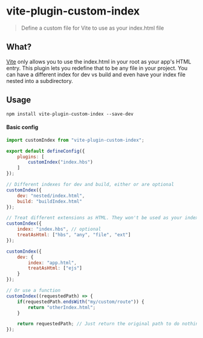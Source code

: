 # vite-plugin-custom-index

> Define a custom file for Vite to use as your index.html file

## What?

[Vite](https://vitejs.dev/) only allows you to use the index.html in your root as your app's HTML entry. This plugin lets you redefine that to be any file in your project. You can have a different index for dev vs build and even have your index file nested into a subdirectory.

## Usage

```shell
npm install vite-plugin-custom-index --save-dev
```

#### Basic config

```javascript
import customIndex from "vite-plugin-custom-index";

export default defineConfig({
    plugins: [
        customIndex("index.hbs")
    ]
});

// Different indexes for dev and build, either or are optional
customIndex({
    dev: "nested/index.html",
    build: "buildIndex.html"
});

// Treat different extensions as HTML. They won't be used as your index, but Vite will transform them as HTML when they are requested (injects Vite client, run other html plugins on it, etc)
customIndex({
    index: "index.hbs", // optional
    treatAsHtml: ["hbs", "any", "file", "ext"]
});

customIndex({
    dev: {
        index: "app.html",
        treatAsHtml: ["ejs"]
    }
});

// Or use a function 
customIndex((requestedPath) => {
    if(requestedPath.endsWith("my/custom/route")) {
        return "otherIndex.html";
    }

    return requestedPath; // Just return the original path to do nothing
});
```
